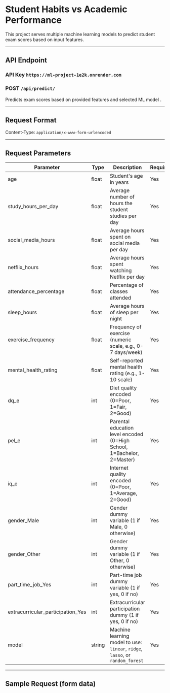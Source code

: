 # Student Habits vs Academic Performance

This project serves multiple machine learning models to predict student exam scores based on input features.

---

## API Endpoint 

### API Key `https://ml-project-1e2k.onrender.com`
### POST `/api/predict/`

Predicts exam scores based on provided features and selected ML model .

---

## Request Format

Content-Type: `application/x-www-form-urlencoded`

---

## Request Parameters

| Parameter                      | Type    | Description                                               | Required | Example    |
|-------------------------------|---------|-----------------------------------------------------------|----------|------------|
| age                           | float   | Student's age in years                                     | Yes      | 18         |
| study_hours_per_day            | float   | Average number of hours the student studies per day       | Yes      | 3.5        |
| social_media_hours             | float   | Average hours spent on social media per day                | Yes      | 2          |
| netflix_hours                 | float   | Average hours spent watching Netflix per day               | Yes      | 1.5        |
| attendance_percentage          | float   | Percentage of classes attended                             | Yes      | 90         |
| sleep_hours                   | float   | Average hours of sleep per night                            | Yes      | 7          |
| exercise_frequency            | float   | Frequency of exercise (numeric scale, e.g., 0-7 days/week) | Yes      | 4          |
| mental_health_rating          | float   | Self-reported mental health rating (e.g., 1-10 scale)      | Yes      | 5          |
| dq_e                          | int     | Diet quality encoded (0=Poor, 1=Fair, 2=Good)              | Yes      | 2          |
| pel_e                         | int     | Parental education level encoded (0=High School, 1=Bachelor, 2=Master) | Yes | 1          |
| iq_e                          | int     | Internet quality encoded (0=Poor, 1=Average, 2=Good)       | Yes      | 2          |
| gender_Male                   | int     | Gender dummy variable (1 if Male, 0 otherwise)              | Yes      | 1          |
| gender_Other                  | int     | Gender dummy variable (1 if Other, 0 otherwise)             | Yes      | 0          |
| part_time_job_Yes             | int     | Part-time job dummy variable (1 if yes, 0 if no)            | Yes      | 0          |
| extracurricular_participation_Yes | int | Extracurricular participation dummy (1 if yes, 0 if no)    | Yes      | 1          |
| model                         | string  | Machine learning model to use: `linear`, `ridge`, `lasso`, or `random_forest` | Yes | `random_forest` |

---

## Sample Request (form data)


